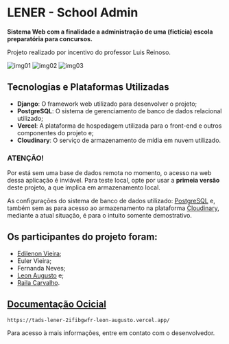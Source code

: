 # LENER - School Admin

**Sistema Web com a finalidade a administração de uma (fictícia) escola preparatória para concursos.**

Projeto realizado por incentivo do professor Luis Reinoso.

![img01](https://github.com/leon-augusto/tads-lener/assets/85239503/89bc5455-3e54-449c-9930-65c4144790e2)
![img02](https://github.com/leon-augusto/tads-lener/assets/85239503/8370a10b-a3e8-46c7-8919-bb4d757de5b0)
![img03](https://github.com/leon-augusto/tads-lener/assets/85239503/644efb8e-92fc-4988-8c3a-79bd47d757c6)

## Tecnologias e Plataformas Utilizadas

- **Django**: O framework web utilizado para desenvolver o projeto;
- **PostgreSQL**: O sistema de gerenciamento de banco de dados relacional utilizado;
- **Vercel**: A plataforma de hospedagem utilizada para o front-end e outros componentes do projeto e;
- **Cloudinary**: O serviço de armazenamento de mídia em nuvem utilizado.

### ATENÇÃO!

Por está sem uma base de dados remota no momento, o acesso na web dessa aplicação é inviável. Para teste local, opte por usar a **primeia versão** deste projeto, a que implica em armazenamento local.

As configurações do sistema de banco de dados utilizado: [PostgreSQL](https://www.postgresql.org/) e, também sem as para acesso ao armazenamento na plataforma [Cloudinary](https://cloudinary.com/), mediante a atual situação, é para o intuito somente demostrativo.

## Os participantes do projeto foram:
- [Edilenon Vieira](https://github.com/Edilenon);
- Euler Vieira;
- Fernanda Neves;
- [Leon Augusto](https://github.com/leon-augusto/) e;
- [Raila Carvalho](https://github.com/RailaCarvalho).

## [Documentação Ocicial](https://tads-lener-2ifibgwfr-leon-augusto.vercel.app/)
    https://tads-lener-2ifibgwfr-leon-augusto.vercel.app/
Para acesso à mais informações, entre em contato com o desenvolvedor.

